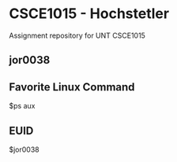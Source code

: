# CSCE1015 - Hochstetler
Assignment repository for UNT CSCE1015
## jor0038

## Favorite Linux Command
$ps aux
## EUID
$jor0038
